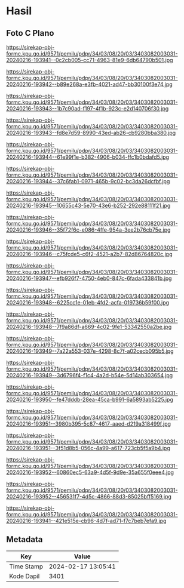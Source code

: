 # Hasil

## Foto C Plano

https://sirekap-obj-formc.kpu.go.id/9571/pemilu/pdpr/34/03/08/20/03/3403082003031-20240216-193941--0c2cb005-cc71-4963-81e9-6db64790b501.jpg

https://sirekap-obj-formc.kpu.go.id/9571/pemilu/pdpr/34/03/08/20/03/3403082003031-20240216-193942--b89e268a-e3fb-4021-ad47-bb30100f3e74.jpg

https://sirekap-obj-formc.kpu.go.id/9571/pemilu/pdpr/34/03/08/20/03/3403082003031-20240216-193943--1b7c90ad-f197-4f1b-923c-e2d140706f30.jpg

https://sirekap-obj-formc.kpu.go.id/9571/pemilu/pdpr/34/03/08/20/03/3403082003031-20240216-193943--fd8e7d59-8990-43ed-ab26-cb9280bba380.jpg

https://sirekap-obj-formc.kpu.go.id/9571/pemilu/pdpr/34/03/08/20/03/3403082003031-20240216-193944--61e99f1e-b382-4906-b034-ffc1b0bdafd5.jpg

https://sirekap-obj-formc.kpu.go.id/9571/pemilu/pdpr/34/03/08/20/03/3403082003031-20240216-193944--37c6fab1-0971-465b-9c02-bc3da26dcfbf.jpg

https://sirekap-obj-formc.kpu.go.id/9571/pemilu/pdpr/34/03/08/20/03/3403082003031-20240216-193945--10655c43-5e70-43e6-b252-292e88111f21.jpg

https://sirekap-obj-formc.kpu.go.id/9571/pemilu/pdpr/34/03/08/20/03/3403082003031-20240216-193946--35f72f6c-e086-4ffe-954a-3ee2b76cb75e.jpg

https://sirekap-obj-formc.kpu.go.id/9571/pemilu/pdpr/34/03/08/20/03/3403082003031-20240216-193946--c75fcde5-c6f2-4521-a2b7-82d86764820c.jpg

https://sirekap-obj-formc.kpu.go.id/9571/pemilu/pdpr/34/03/08/20/03/3403082003031-20240216-193947--efb926f7-4750-4eb0-847c-6fada433841b.jpg

https://sirekap-obj-formc.kpu.go.id/9571/pemilu/pdpr/34/03/08/20/03/3403082003031-20240216-193948--6225cc1e-01eb-4fd2-acfa-019736b59f00.jpg

https://sirekap-obj-formc.kpu.go.id/9571/pemilu/pdpr/34/03/08/20/03/3403082003031-20240216-193948--7f9a86df-a669-4c02-9fe1-53342550a2be.jpg

https://sirekap-obj-formc.kpu.go.id/9571/pemilu/pdpr/34/03/08/20/03/3403082003031-20240216-193949--7a22a553-037e-4298-8c7f-a02cecb095b5.jpg

https://sirekap-obj-formc.kpu.go.id/9571/pemilu/pdpr/34/03/08/20/03/3403082003031-20240216-193949--3d6796f4-f1c4-4a2d-b54e-5d14ab303654.jpg

https://sirekap-obj-formc.kpu.go.id/9571/pemilu/pdpr/34/03/08/20/03/3403082003031-20240216-193950--fe47dddb-28ea-45ca-b991-6a5893ab5225.jpg

https://sirekap-obj-formc.kpu.go.id/9571/pemilu/pdpr/34/03/08/20/03/3403082003031-20240216-193951--3980b395-5c87-4617-aaed-d219a318499f.jpg

https://sirekap-obj-formc.kpu.go.id/9571/pemilu/pdpr/34/03/08/20/03/3403082003031-20240216-193951--3f51d8b5-056c-4a99-a617-723cb5f5a9b4.jpg

https://sirekap-obj-formc.kpu.go.id/9571/pemilu/pdpr/34/03/08/20/03/3403082003031-20240216-193952--60860ec5-63a9-4d5f-9d9e-35a655f0eee4.jpg

https://sirekap-obj-formc.kpu.go.id/9571/pemilu/pdpr/34/03/08/20/03/3403082003031-20240216-193952--456531f7-4d5c-4866-88d3-85025bff5169.jpg

https://sirekap-obj-formc.kpu.go.id/9571/pemilu/pdpr/34/03/08/20/03/3403082003031-20240216-193941--421e515e-cb96-4d7f-ad71-f7c7beb7efa9.jpg


## Metadata

| Key        | Value               |
| ---------- | ------------------- |
| Time Stamp | 2024-02-17 13:05:41 |
| Kode Dapil | 3401                |



